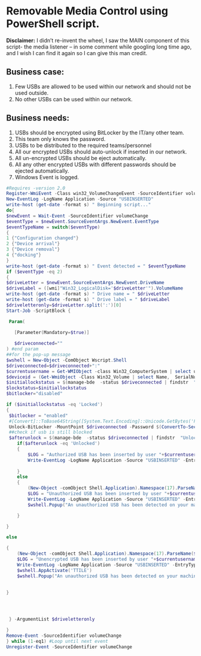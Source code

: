 # Removable Media Control using PowerShell script.

__Disclaimer:__ I didn’t re-invent the wheel, I saw the MAIN component of this script- the media listener – in some comment while googling long time ago, and I wish I can find it again so I can give this man credit.

## Business case:

1. Few USBs are allowed to be used within our network and should not be used outside.   
2. No other USBs can be used within our network.     

## Business needs:

1.	USBs should be encrypted using BitLocker by the IT/any other team.    
2.	This team only knows the password.    
3.	USBs to be distributed to the required teams/personnel   
4.	All our encrypted USBs should auto-unlock if inserted in our network.   
5.	All un-encrypted USBs should be eject automatically.   
6.	All any other encrypted USBs with different passwords should be ejected automatically.    
7.  Windows Event is logged.    

```powershell
#Requires -version 2.0
Register-WmiEvent -Class win32_VolumeChangeEvent -SourceIdentifier volumeChange
New-EventLog -LogName Application -Source "USBINSERTED"
write-host (get-date -format s) " Beginning script..."
do{
$newEvent = Wait-Event -SourceIdentifier volumeChange
$eventType = $newEvent.SourceEventArgs.NewEvent.EventType
$eventTypeName = switch($eventType)
{
1 {"Configuration changed"}
2 {"Device arrival"}
3 {"Device removal"}
4 {"docking"}
}
write-host (get-date -format s) " Event detected = " $eventTypeName
if ($eventType -eq 2)
{
$driveLetter = $newEvent.SourceEventArgs.NewEvent.DriveName
$driveLabel = ([wmi]"Win32_LogicalDisk='$driveLetter'").VolumeName
write-host (get-date -format s) " Drive name = " $driveLetter
write-host (get-date -format s) " Drive label = " $driveLabel
$driveletteronly=$driveLetter.split(':')[0]
Start-Job -ScriptBlock { 

 Param(

   [Parameter(Mandatory=$true)]
   
   $driveconnected=""
) #end param
##for the pop-up message 
$wshell = New-Object -ComObject Wscript.Shell
$driveconnected=$driveconnected+":"
$currentusername = Get-WMIObject -class Win32_ComputerSystem | select username | findstr "\"
$deviceid = (Get-WmiObject -Class Win32_Volume | select Name,  SerialNumber | findstr $driveconnected).Split('')[-1]
$initiallockstatus = $(manage-bde  -status $driveconnected | findstr  "Lock"  | findstr "Status").split(':')[1].replace(' ' , '')
$lockstatus=$initiallockstatus
$bitlocker="disabled"

if ($initiallockstatus -eq 'Locked')
{
 $bitlocker = "enabled"
 #[Convert]::ToBase64String([System.Text.Encoding]::Unicode.GetBytes('Password00')) --> to generate encoded value (UABhAHMAcwB3AG8AcgBkADAAMAA=) mentioned below
 Unlock-BitLocker -MountPoint $driveconnected -Password $(ConvertTo-SecureString $([System.Text.Encoding]::Unicode.GetString([System.Convert]::FromBase64String('UABhAHMAcwB3AG8AcgBkADAAMAA='))) -AsPlainText -Force)
 ##check if usb is still blocked
 $afterunlock = $(manage-bde  -status $driveconnected | findstr  "Unlocked"  | findstr "Status").split(':')[1].replace(' ' , '')
	if($afterunlock -eq 'Unlocked')
	{
		$LOG = "Authorized USB has been inserted by user "+$currentusername+" and deviceID "+$deviceid+" access granted"
		Write-EventLog -LogName Application -Source "USBINSERTED" -EntryType Information -EventID 3333  -Message $LOG
		
	}
	else
	{
		(New-Object -comObject Shell.Application).Namespace(17).ParseName($driveconnected).InvokeVerb("Eject")
		$LOG = "Unauthorized USB has been inserted by user "+$currentusername+" and deviceID "+$deviceid+" access denied"
		Write-EventLog -LogName Application -Source "USBINSERTED" -EntryType Information -EventID 3334  -Message $LOG
		$wshell.Popup("An unauthorized USB has been detected on your machine and it has been disabled. Please contact your IT in case you need to use it",0,"UNAUTHORIZED USB detected",0)

	}

}

else 

{
	(New-Object -comObject Shell.Application).Namespace(17).ParseName($driveconnected).InvokeVerb("Eject")
	$LOG = "Unencrypted USB has been inserted by user "+$currentusername+" and deviceID "+$deviceid+" access denied"
	Write-EventLog -LogName Application -Source "USBINSERTED" -EntryType Information -EventID 3335  -Message $LOG
	$wshell.AppActivate('TTILE')
	$wshell.Popup("An unauthorized USB has been detected on your machine (unencrypted) and it has been disabled. Please contact your IT in case you need to use it",0,"Unencrypted USB detected",0)
	
	
}




 } -ArgumentList $driveletteronly

}
Remove-Event -SourceIdentifier volumeChange
} while (1-eq1) #Loop until next event
Unregister-Event -SourceIdentifier volumeChange
```


